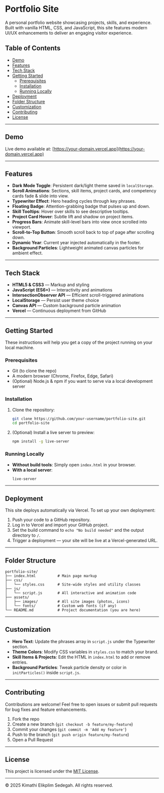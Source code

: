# Portfolio Site

A personal portfolio website showcasing projects, skills, and experience. Built with vanilla HTML, CSS, and JavaScript, this site features modern UI/UX enhancements to deliver an engaging visitor experience.

## Table of Contents

- [Demo](#demo)
- [Features](#features)
- [Tech Stack](#tech-stack)
- [Getting Started](#getting-started)
  - [Prerequisites](#prerequisites)
  - [Installation](#installation)
  - [Running Locally](#running-locally)
- [Deployment](#deployment)
- [Folder Structure](#folder-structure)
- [Customization](#customization)
- [Contributing](#contributing)
- [License](#license)

---

## Demo

Live demo available at: [https://your-domain.vercel.app](https://your-domain.vercel.app)

---

## Features

- **Dark Mode Toggle**: Persistent dark/light theme saved in `localStorage`.
- **Scroll Animations**: Sections, skill items, project cards, and competency cards fade & slide into view.
- **Typewriter Effect**: Hero heading cycles through key phrases.
- **Floating Badge**: Attention-grabbing badge that pulses up and down.
- **Skill Tooltips**: Hover over skills to see descriptive tooltips.
- **Project Card Hover**: Subtle lift and shadow on project items.
- **Progress Bars**: Animate skill-level bars into view once scrolled into viewport.
- **Scroll-to-Top Button**: Smooth scroll back to top of page after scrolling down.
- **Dynamic Year**: Current year injected automatically in the footer.
- **Background Particles**: Lightweight animated canvas particles for ambient effect.

---

## Tech Stack

- **HTML5 & CSS3** — Markup and styling
- **JavaScript (ES6+)** — Interactivity and animations
- **IntersectionObserver API** — Efficient scroll-triggered animations
- **LocalStorage** — Persist user theme choice
- **Canvas API** — Custom background particle animation
- **Vercel** — Continuous deployment from GitHub

---

## Getting Started

These instructions will help you get a copy of the project running on your local machine.

### Prerequisites

- Git (to clone the repo)
- A modern browser (Chrome, Firefox, Edge, Safari)
- (Optional) Node.js & npm if you want to serve via a local development server

### Installation

1. Clone the repository:
   ```bash
   git clone https://github.com/your-username/portfolio-site.git
   cd portfolio-site
   ```
2. (Optional) Install a live server to preview:
   ```bash
   npm install -g live-server
   ```

### Running Locally

- **Without build tools**: Simply open `index.html` in your browser.
- **With a local server**:
  ```bash
  live-server
  ```

---

## Deployment

This site deploys automatically via Vercel. To set up your own deployment:

1. Push your code to a GitHub repository.
2. Log in to Vercel and import your GitHub project.
3. Set the build command to `echo "No build needed"` and the output directory to `/`.
4. Trigger a deployment — your site will be live at a Vercel-generated URL.

---

## Folder Structure

```plain
portfolio-site/
├── index.html          # Main page markup
├── css/
│   └── styles.css      # Site-wide styles and utility classes
├── js/
│   └── script.js       # All interactive and animation code
├── assets/
│   ├── images/         # All site images (photos, icons)
│   └── fonts/          # Custom web fonts (if any)
└── README.md           # Project documentation (you are here)
```

---

## Customization

- **Hero Text**: Update the phrases array in `script.js` under the Typewriter section.
- **Theme Colors**: Modify CSS variables in `styles.css` to match your brand.
- **Skill Items & Projects**: Edit the HTML in `index.html` to add or remove entries.
- **Background Particles**: Tweak particle density or color in `initParticles()` inside `script.js`.

---

## Contributing

Contributions are welcome! Feel free to open issues or submit pull requests for bug fixes and feature enhancements.

1. Fork the repo
2. Create a new branch (`git checkout -b feature/my-feature`)
3. Commit your changes (`git commit -m 'Add my feature'`)
4. Push to the branch (`git push origin feature/my-feature`)
5. Open a Pull Request

---

## License

This project is licensed under the [MIT License](LICENSE).

---

© 2025 Kimathi Elikplim Sedegah. All rights reserved.

